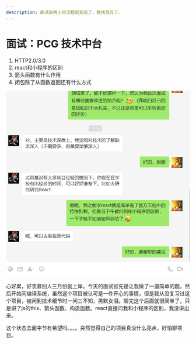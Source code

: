 ```yaml
---
description: 面试后两小时流程就变暗了，我快放弃了。
---
```


# 面试：PCG 技术中台

1. HTTP2.0/3.0
2. react和小程序的区别
3. 箭头函数有什么作用
4. 闭包除了从函数返回还有什么方式

![](../.gitbook/assets/image%20%289%29.png)

心好累，好羡慕别人三月份就上岸。今天的面试官先是让我做了一道简单的题，然后开始问编译系统，虽然这个项目被认可是一件开心的事情，但是我从没复习过这个项目，被问到技术细节时一问三不知，男默女泪。聊完这个后面就很简单了，只是讲了js的this、箭头函数、构造函数。react直接问我和小程序的区别，我没讲出来。

这个状态去面字节有希望吗。。。。突然觉得自己的项目真没什么亮点，好怕聊项目。

